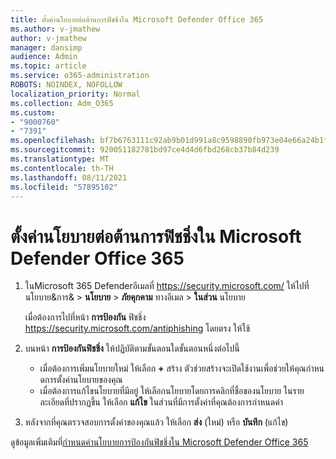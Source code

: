 ```yaml
---
title: ตั้งค่านโยบายต่อต้านการฟิชชิ่งใน Microsoft Defender Office 365
ms.author: v-jmathew
author: v-jmathew
manager: dansimp
audience: Admin
ms.topic: article
ms.service: o365-administration
ROBOTS: NOINDEX, NOFOLLOW
localization_priority: Normal
ms.collection: Adm_O365
ms.custom:
- "9000760"
- "7391"
ms.openlocfilehash: bf7b6763111c92ab9b01d991a8c9598890fb973e04e66a24b1f21863e11e2d91
ms.sourcegitcommit: 920051182781bd97ce4d4d6fbd268cb37b84d239
ms.translationtype: MT
ms.contentlocale: th-TH
ms.lasthandoff: 08/11/2021
ms.locfileid: "57895102"
---
```

# <a name="set-up-anti-phishing-policies-in-microsoft-defender-for-office-365"></a>ตั้งค่านโยบายต่อต้านการฟิชชิ่งใน Microsoft Defender Office 365

1. ในMicrosoft 365 Defenderอีเมลที่ <https://security.microsoft.com/> ให้ไปที่ นโยบาย&การ& \> **นโยบาย** \> **ภัยคุกคาม** ทางอีเมล \> **ในส่วน** นโยบาย

   เมื่อต้องการไปที่หน้า **การป้องกัน** ฟิชชิ่ง <https://security.microsoft.com/antiphishing> โดยตรง ให้ใช้

2. บนหน้า **การป้องกันฟิชชิ่ง** ให้ปฏิบัติตามขั้นตอนใดขั้นตอนหนึ่งต่อไปนี้
   - เมื่อต้องการเพิ่มนโยบายใหม่ ให้เลือก **+** สร้าง ตัวช่วยสร้างจะเปิดใช้งานเพื่อช่วยให้คุณกําหนดการตั้งค่านโยบายของคุณ
   - เมื่อต้องการแก้ไขนโยบายที่มีอยู่ ให้เลือกนโยบายโดยการคลิกที่ชื่อของนโยบาย ในรายละเอียดที่ปรากฏขึ้น ให้เลือก **แก้ไข** ในส่วนที่มีการตั้งค่าที่คุณต้องการกําหนดค่า

3. หลังจากที่คุณตรวจสอบการตั้งค่าของคุณแล้ว ให้เลือก **ส่ง** (ใหม่) หรือ **บันทึก** (แก้ไข)

ดูข้อมูลเพิ่มเติมที่[กําหนดค่านโยบายการป้องกันฟิชชิ่งใน Microsoft Defender Office 365](https://docs.microsoft.com/microsoft-365/security/office-365-security/configure-mdo-anti-phishing-policies)
